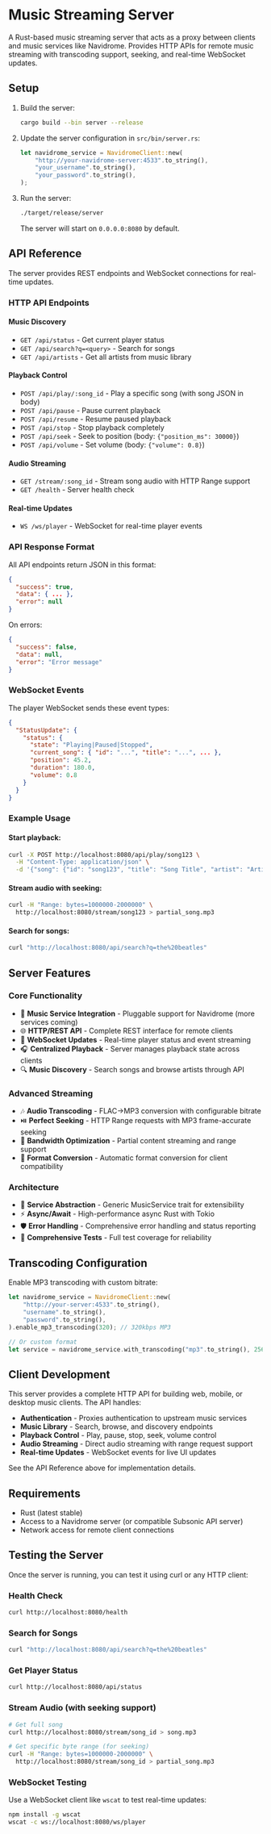 # Music Streaming Server

A Rust-based music streaming server that acts as a proxy between clients and music services like Navidrome. Provides HTTP APIs for remote music streaming with transcoding support, seeking, and real-time WebSocket updates.

## Setup

1. Build the server:
   ```bash
   cargo build --bin server --release
   ```

2. Update the server configuration in `src/bin/server.rs`:
   ```rust
   let navidrome_service = NavidromeClient::new(
       "http://your-navidrome-server:4533".to_string(),
       "your_username".to_string(),
       "your_password".to_string(),
   );
   ```

3. Run the server:
   ```bash
   ./target/release/server
   ```
   
   The server will start on `0.0.0.0:8080` by default.

## API Reference

The server provides REST endpoints and WebSocket connections for real-time updates.

### HTTP API Endpoints

#### Music Discovery
- `GET /api/status` - Get current player status
- `GET /api/search?q=<query>` - Search for songs
- `GET /api/artists` - Get all artists from music library

#### Playback Control  
- `POST /api/play/:song_id` - Play a specific song (with song JSON in body)
- `POST /api/pause` - Pause current playback
- `POST /api/resume` - Resume paused playback  
- `POST /api/stop` - Stop playback completely
- `POST /api/seek` - Seek to position (body: `{"position_ms": 30000}`)
- `POST /api/volume` - Set volume (body: `{"volume": 0.8}`)

#### Audio Streaming
- `GET /stream/:song_id` - Stream song audio with HTTP Range support
- `GET /health` - Server health check

#### Real-time Updates
- `WS /ws/player` - WebSocket for real-time player events

### API Response Format

All API endpoints return JSON in this format:
```json
{
  "success": true,
  "data": { ... },
  "error": null
}
```

On errors:
```json
{
  "success": false, 
  "data": null,
  "error": "Error message"
}
```

### WebSocket Events

The player WebSocket sends these event types:
```json
{
  "StatusUpdate": {
    "status": {
      "state": "Playing|Paused|Stopped",
      "current_song": { "id": "...", "title": "...", ... },
      "position": 45.2,
      "duration": 180.0,
      "volume": 0.8
    }
  }
}
```

### Example Usage

#### Start playback:
```bash
curl -X POST http://localhost:8080/api/play/song123 \
  -H "Content-Type: application/json" \
  -d '{"song": {"id": "song123", "title": "Song Title", "artist": "Artist", "album": "Album", "duration": 180}}'
```

#### Stream audio with seeking:
```bash
curl -H "Range: bytes=1000000-2000000" \
  http://localhost:8080/stream/song123 > partial_song.mp3
```

#### Search for songs:
```bash
curl "http://localhost:8080/api/search?q=the%20beatles"
```

## Server Features

### Core Functionality
- 🎵 **Music Service Integration** - Pluggable support for Navidrome (more services coming)
- 🌐 **HTTP/REST API** - Complete REST interface for remote clients  
- 🔌 **WebSocket Updates** - Real-time player status and event streaming
- 🎧 **Centralized Playback** - Server manages playback state across clients
- 🔍 **Music Discovery** - Search songs and browse artists through API

### Advanced Streaming
- 🎶 **Audio Transcoding** - FLAC→MP3 conversion with configurable bitrate
- ⏯️ **Perfect Seeking** - HTTP Range requests with MP3 frame-accurate seeking
- 📡 **Bandwidth Optimization** - Partial content streaming and range support
- 🔄 **Format Conversion** - Automatic format conversion for client compatibility

### Architecture
- 🧩 **Service Abstraction** - Generic MusicService trait for extensibility
- ⚡ **Async/Await** - High-performance async Rust with Tokio
- 🛡️ **Error Handling** - Comprehensive error handling and status reporting
- 🧪 **Comprehensive Tests** - Full test coverage for reliability

## Transcoding Configuration

Enable MP3 transcoding with custom bitrate:
```rust
let navidrome_service = NavidromeClient::new(
    "http://your-server:4533".to_string(),
    "username".to_string(), 
    "password".to_string(),
).enable_mp3_transcoding(320); // 320kbps MP3

// Or custom format
let service = navidrome_service.with_transcoding("mp3".to_string(), 256);
```

## Client Development

This server provides a complete HTTP API for building web, mobile, or desktop music clients. The API handles:

- **Authentication** - Proxies authentication to upstream music services
- **Music Library** - Search, browse, and discovery endpoints
- **Playback Control** - Play, pause, stop, seek, volume control
- **Audio Streaming** - Direct audio streaming with range request support
- **Real-time Updates** - WebSocket events for live UI updates

See the API Reference above for implementation details.

## Requirements

- Rust (latest stable)
- Access to a Navidrome server (or compatible Subsonic API server)
- Network access for remote client connections

## Testing the Server

Once the server is running, you can test it using curl or any HTTP client:

### Health Check
```bash
curl http://localhost:8080/health
```

### Search for Songs
```bash
curl "http://localhost:8080/api/search?q=the%20beatles"
```

### Get Player Status
```bash
curl http://localhost:8080/api/status
```

### Stream Audio (with seeking support)
```bash
# Get full song
curl http://localhost:8080/stream/song_id > song.mp3

# Get specific byte range (for seeking)
curl -H "Range: bytes=1000000-2000000" \
  http://localhost:8080/stream/song_id > partial_song.mp3
```

### WebSocket Testing
Use a WebSocket client like `wscat` to test real-time updates:
```bash
npm install -g wscat
wscat -c ws://localhost:8080/ws/player
```
